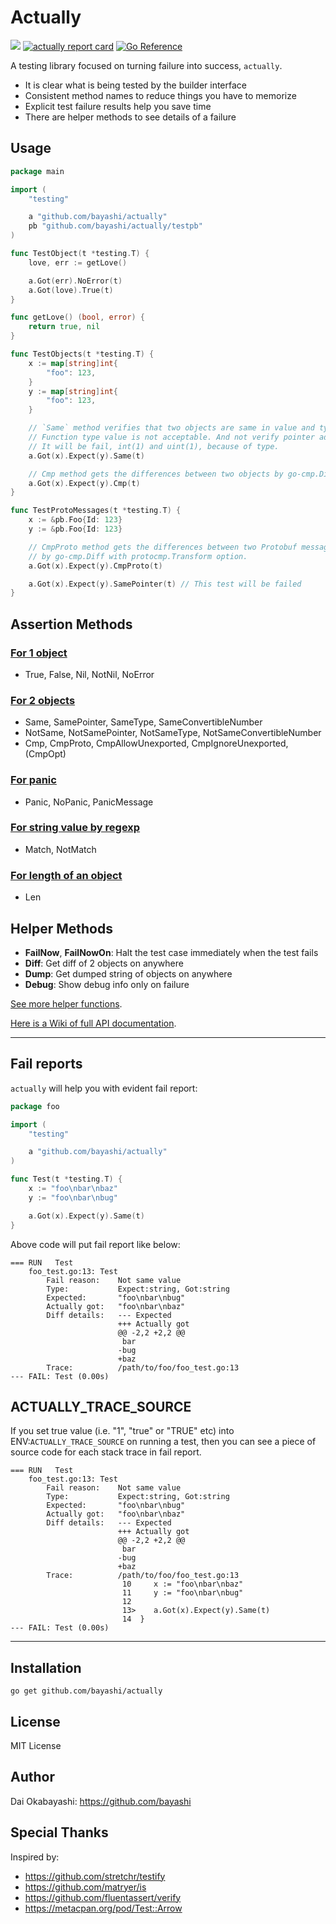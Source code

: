 # Actually

<a href="https://github.com/bayashi/actually/actions"><img src="https://github.com/bayashi/actually/workflows/main/badge.svg?_t=1681289447"/></a>
<a href="https://goreportcard.com/report/github.com/bayashi/actually" title="actually report card" target="_blank"><img src="https://goreportcard.com/badge/github.com/bayashi/actually" alt="actually report card"></a>
<a href="https://pkg.go.dev/github.com/bayashi/actually" target="_blank"><img src="https://pkg.go.dev/badge/github.com/bayashi/actually.svg" alt="Go Reference"></a>

A testing library focused on turning failure into success, `actually`.

* It is clear what is being tested by the builder interface
* Consistent method names to reduce things you have to memorize
* Explicit test failure results help you save time
* There are helper methods to see details of a failure

## Usage

```go
package main

import (
	"testing"

	a "github.com/bayashi/actually"
	pb "github.com/bayashi/actually/testpb"
)

func TestObject(t *testing.T) {
	love, err := getLove()

	a.Got(err).NoError(t)
	a.Got(love).True(t)
}

func getLove() (bool, error) {
	return true, nil
}

func TestObjects(t *testing.T) {
	x := map[string]int{
		"foo": 123,
	}
	y := map[string]int{
		"foo": 123,
	}

	// `Same` method verifies that two objects are same in value and type.
	// Function type value is not acceptable. And not verify pointer address.
	// It will be fail, int(1) and uint(1), because of type.
	a.Got(x).Expect(y).Same(t)

	// Cmp method gets the differences between two objects by go-cmp.Diff.
	a.Got(x).Expect(y).Cmp(t)
}

func TestProtoMessages(t *testing.T) {
	x := &pb.Foo{Id: 123}
	y := &pb.Foo{Id: 123}

	// CmpProto method gets the differences between two Protobuf messages
	// by go-cmp.Diff with protocmp.Transform option.
	a.Got(x).Expect(y).CmpProto(t)

	a.Got(x).Expect(y).SamePointer(t) // This test will be failed
}
```

## Assertion Methods

### [For 1 object](https://github.com/bayashi/actually/wiki/All-assertion-methods#assertion-for-1-object)

* True, False, Nil, NotNil, NoError

### [For 2 objects](https://github.com/bayashi/actually/wiki/All-assertion-methods#assertion-for-2-objects)

* Same, SamePointer, SameType, SameConvertibleNumber
* NotSame, NotSamePointer, NotSameType, NotSameConvertibleNumber
* Cmp, CmpProto, CmpAllowUnexported, CmpIgnoreUnexported, (CmpOpt)

### [For panic](https://github.com/bayashi/actually/wiki/All-assertion-methods#assertion-for-panic)

* Panic, NoPanic, PanicMessage

### [For string value by regexp](https://github.com/bayashi/actually/wiki/All-assertion-methods#assertion-for-string-value-by-regexp)

* Match, NotMatch

### [For length of an object](https://github.com/bayashi/actually/wiki/All-assertion-methods#assertion-for-length-of-an-object)

* Len

## Helper Methods

* **FailNow**, **FailNowOn**: Halt the test case immediately when the test fails
* **Diff**: Get diff of 2 objects on anywhere
* **Dump**: Get dumped string of objects on anywhere
* **Debug**: Show debug info only on failure

[See more helper functions](https://github.com/bayashi/actually/wiki/Helper-functions).

[Here is a Wiki of full API documentation](https://github.com/bayashi/actually/wiki).

-----

## Fail reports

`actually` will help you with evident fail report:

```go
package foo

import (
	"testing"

	a "github.com/bayashi/actually"
)

func Test(t *testing.T) {
	x := "foo\nbar\nbaz"
	y := "foo\nbar\nbug"

	a.Got(x).Expect(y).Same(t)
}
```

Above code will put fail report like below:

```
=== RUN   Test
    foo_test.go:13: Test
        Fail reason:    Not same value
        Type:           Expect:string, Got:string
        Expected:       "foo\nbar\nbug"
        Actually got:   "foo\nbar\nbaz"
        Diff details:   --- Expected
                        +++ Actually got
                        @@ -2,2 +2,2 @@
                         bar
                        -bug
                        +baz
        Trace:          /path/to/foo/foo_test.go:13
--- FAIL: Test (0.00s)
```

## ACTUALLY_TRACE_SOURCE

If you set true value (i.e. "1", "true" or "TRUE" etc) into ENV:`ACTUALLY_TRACE_SOURCE` on running a test, then you can see a piece of source code for each stack trace in fail report.

```
=== RUN   Test
    foo_test.go:13: Test
        Fail reason:    Not same value
        Type:           Expect:string, Got:string
        Expected:       "foo\nbar\nbug"
        Actually got:   "foo\nbar\nbaz"
        Diff details:   --- Expected
                        +++ Actually got
                        @@ -2,2 +2,2 @@
                         bar
                        -bug
                        +baz
        Trace:          /path/to/foo/foo_test.go:13
                         10     x := "foo\nbar\nbaz"
                         11     y := "foo\nbar\nbug"
                         12
                         13>    a.Got(x).Expect(y).Same(t)
                         14  }
--- FAIL: Test (0.00s)
```

-----

## Installation

    go get github.com/bayashi/actually

## License

MIT License

## Author

Dai Okabayashi: https://github.com/bayashi

## Special Thanks

Inspired by:

* https://github.com/stretchr/testify
* https://github.com/matryer/is
* https://github.com/fluentassert/verify
* https://metacpan.org/pod/Test::Arrow
